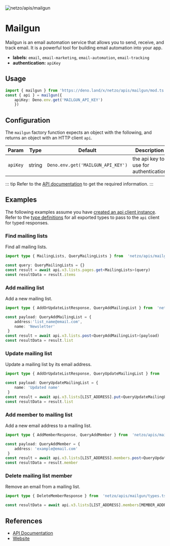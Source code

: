 <img src="https://raw.githubusercontent.com/netzo/netzo/main/assets/apis/mailgun.svg" alt="netzo/apis/mailgun" class="mb-5 w-75px">

# Mailgun

Mailgun is an email automation service that allows you to send, receive, and track email. It is a powerful tool for building email automation into your app.

- **labels:** `email`, `email-marketing`, `email-automation`, `email-tracking`
- **authentication:** `apiKey`

## Usage

```ts
import { mailgun } from 'https://deno.land/x/netzo/apis/mailgun/mod.ts'
const { api } = mailgun({ 
    apiKey: Deno.env.get('MAILGUN_API_KEY') 
    })
```

## Configuration

The `mailgun` factory function expects an object with the following, and returns an object with an HTTP client `api`.

| Param                 | Type   | Default                                        | Description                                |
|-----------------------|--------|------------------------------------------------|--------------------------------------------|
| `apiKey` | string | `Deno.env.get('MAILGUN_API_KEY')` | the api key to use for authentication | 

::: tip Refer to the [API documentation](https://documentation.mailgun.com/en/latest/api_reference.html) to get the required information.
:::

## Examples

The following examples assume you have [created an api client instance](#usage). Refer to the [type definitions](https://deno.land/x/netzo/apis/mailgun/types.ts) for all exported types to pass to the `api` client for typed responses.

### Find mailing lists

Find all mailing lists.

```ts
import type { MailingLists, QueryMailingLists } from  'netzo/apis/mailgun/types.ts'

const query: QueryMailingLists = {}
const result = await api.v3.lists.pages.get<MailingLists>(query)
const resultData = result.items
```

### Add mailing list

Add a new mailing list.

```ts
import type { AddOrUpdateListResponse, QueryAddMailingList } from  'netzo/apis/mailgun/types.ts'

const payload: QueryAddMailingList = { 
    address:'list_name@email.com', 
    name: 'Newsletter'
 }
const result = await api.v3.lists.post<QueryAddMailingList>(payload)
const resultData = result.list
```

### Update mailing list

Update a mailing list by its email address.

```ts
import type { AddOrUpdateListResponse, QueryUpdateMailingList } from  'netzo/apis/mailgun/types.ts'

const payload: QueryUpdateMailingList = { 
    name: 'Updated name'
 }
const result = await api.v3.lists[LIST_ADDRESS].put<QueryUpdateMailingList>(payload)
const resultData = result.list
```

### Add member to mailing list

Add a new email address to a mailing list.

```ts
import type { AddMemberResponse, QueryAddMember } from  'netzo/apis/mailgun/types.ts'

const payload: QueryAddMember = { 
    address: 'example@email.com'
 }
const result = await api.v3.lists[LIST_ADDRESS].members.post<QueryUpdateMailingList>(payload)
const resultData = result.member
```

### Delete mailing list member

Remove an email from a mailing list.

```ts
import type { DeleteMemberResponse } from  'netzo/apis/mailgun/types.ts'

const resultData = await api.v3.lists[LIST_ADDRESS].members[MEMBER_ADDRESS].delete<DeleteMemberResponse>()
```

## References

- [API Documentation](https://documentation.mailgun.com/en/latest/api_reference.html)
- [Website](https://www.mailgun.com/)
